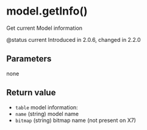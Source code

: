 # model.getInfo()



Get current Model information

@status current Introduced in 2.0.6, changed in 2.2.0


## Parameters

none

## Return value

* `table` model information:
 * `name` (string) model name
 * `bitmap` (string) bitmap name (not present on X7)



